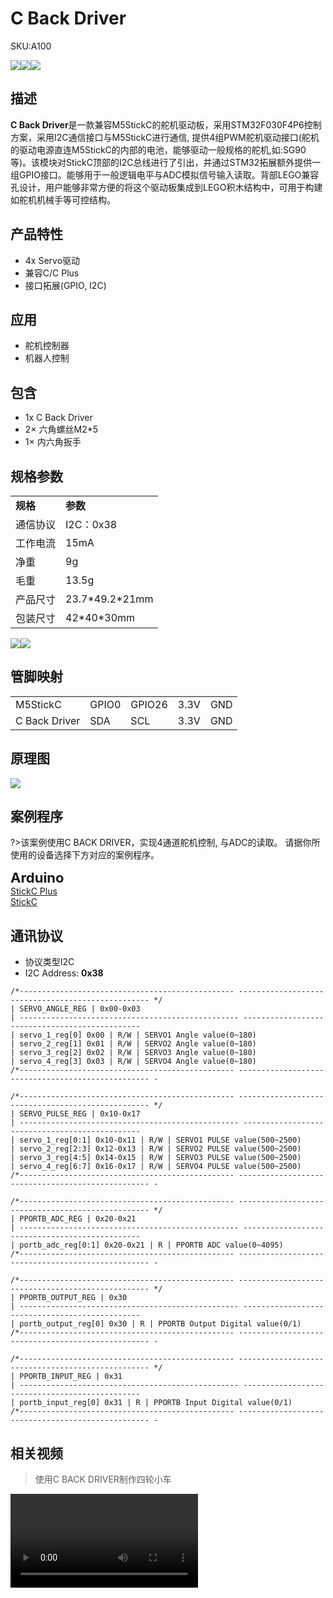 # C Back Driver

<el-tag effect="plain">SKU:A100</el-tag>

<div class="product_pic"><img src="assets\img\product_pics\hat\cback_driver\cback_driver_01.webp"><img src="assets\img\product_pics\hat\cback_driver\cback_driver_02.webp"><img src="assets\img\product_pics\hat\cback_driver\cback_driver_03.webp"></div>

## 描述

**C Back Driver**是一款兼容M5StickC的舵机驱动板，采用STM32F030F4P6控制方案，采用I2C通信接口与M5StickC进行通信, 提供4组PWM舵机驱动接口(舵机的驱动电源直连M5StickC的内部的电池，能够驱动一般规格的舵机,如:SG90等)。该模块对StickC顶部的I2C总线进行了引出，并通过STM32拓展额外提供一组GPIO接口。能够用于一般逻辑电平与ADC模拟信号输入读取。背部LEGO兼容孔设计，用户能够非常方便的将这个驱动板集成到LEGO积木结构中，可用于构建如舵机机械手等可控结构。

## 产品特性

- 4x Servo驱动
- 兼容C/C Plus
- 接口拓展(GPIO, I2C)

## 应用

- 舵机控制器
- 机器人控制

## 包含

- 1x C Back Driver
- 2× 六角螺丝M2*5
- 1× 内六角扳手


## 规格参数

<table>
   <tr style="font-weight:bold">
      <td>规格</td>
      <td>参数</td>
   </tr>
   <tr>
      <td>通信协议</td>
      <td>I2C：0x38</td>
   </tr>
   <tr>
      <td>工作电流</td>
      <td>15mA</td>
   </tr>
   <tr>
      <td>净重</td>
      <td>9g</td>
   </tr>
   <tr>
      <td>毛重</td>
      <td>13.5g</td>
   </tr>
   <tr>
      <td>产品尺寸</td>
      <td>23.7*49.2*21mm</td>
   </tr>
   <tr>
      <td>包装尺寸</td>
      <td>42*40*30mm</td>
   </tr>
 </table>

<div class="product_pic"><img src="assets\img\product_pics\hat\cback_driver\cback_driver_04.webp"><img src="assets\img\product_pics\hat\cback_driver\cback_driver_05.webp"></div>

## 管脚映射

<table>
 <tr><td>M5StickC</td><td>GPIO0</td><td>GPIO26</td><td>3.3V</td><td>GND</td></tr>
 <tr><td>C Back Driver</td><td>SDA</td><td>SCL</td><td>3.3V</td><td>GND</td></tr>
</table>

## 原理图

<img src="assets\img\product_pics\hat\cback_driver\cback_driver_sch.webp">

## 案例程序

?>该案例使用C BACK DRIVER，实现4通道舵机控制, 与ADC的读取。 请据你所使用的设备选择下方对应的案例程序。 

<el-card class="box-card" style="margin-bottom:20px">
   <div slot="header" class="clearfix">
   <span style="font-size: 22px; font-weight: bold;">Arduino</span>
   <i class="el-icon-s-management" style="float: right;"></i>
   </div>
   <div class="box-card-item">
   <a href='https://github.com/m5stack/M5StickC-Plus/tree/master/examples/Hat/C_BACK_DRIVER'><el-tag>StickC Plus</el-tag></a>
   </div>
   <div class="box-card-item">
   <a href='https://github.com/m5stack/M5StickC/tree/master/examples/Hat/CBACK_DRIVER'><el-tag>StickC</el-tag></a>
   </div>
</el-card>

## 通讯协议

- 协议类型I2C
- I2C Address: **0x38**                         

```clike
/*------------------------------------------------ -------------------------------------------------- */
| SERVO_ANGLE_REG | 0x00-0x03
| ------------------------------------------------- -----------------------------------------------
| servo_1_reg[0] 0x00 | R/W | SERVO1 Angle value(0~180)
| servo_2_reg[1] 0x01 | R/W | SERVO2 Angle value(0~180)
| servo_3_reg[2] 0x02 | R/W | SERVO3 Angle value(0~180)
| servo_4_reg[3] 0x03 | R/W | SERVO4 Angle value(0~180)
/*------------------------------------------------ -------------------------------------------------- -

/*------------------------------------------------ -------------------------------------------------- */
| SERVO_PULSE_REG | 0x10-0x17
| ------------------------------------------------- -----------------------------------------------
| servo_1_reg[0:1] 0x10-0x11 | R/W | SERVO1 PULSE value(500~2500)
| servo_2_reg[2:3] 0x12-0x13 | R/W | SERVO2 PULSE value(500~2500)
| servo_3_reg[4:5] 0x14-0x15 | R/W | SERVO3 PULSE value(500~2500)
| servo_4_reg[6:7] 0x16-0x17 | R/W | SERVO4 PULSE value(500~2500)
/*------------------------------------------------ -------------------------------------------------- -

/*------------------------------------------------ -------------------------------------------------- */
| PPORTB_ADC_REG | 0x20-0x21
| ------------------------------------------------- -----------------------------------------------
| portb_adc_reg[0:1] 0x20-0x21 | R | PPORTB ADC value(0~4095)
/*------------------------------------------------ -------------------------------------------------- -

/*------------------------------------------------ -------------------------------------------------- */
| PPORTB_OUTPUT_REG | 0x30
| ------------------------------------------------- -----------------------------------------------
| portb_output_reg[0] 0x30 | R | PPORTB Output Digital value(0/1)
/*------------------------------------------------ -------------------------------------------------- -

/*------------------------------------------------ -------------------------------------------------- */
| PPORTB_INPUT_REG | 0x31
| ------------------------------------------------- -----------------------------------------------
| portb_input_reg[0] 0x31 | R | PPORTB Input Digital value(0/1)
/*------------------------------------------------ -------------------------------------------------- -

```

## 相关视频

>使用C BACK DRIVER制作四轮小车

<video class="video_size" controls>
    <source src="https://m5stack.oss-cn-shenzhen.aliyuncs.com/video/Product_example_video/HAT/C_BACK-DRIVER.mp4" type="video/mp4">
</video>


<script>

   var purchase_link = 'https://m5stack-store.myshopify.com/products/c-back-hat-with-servo-driver-stm32f0';

   anchor_search(purchase_link);
   scrollFunc();

</script>